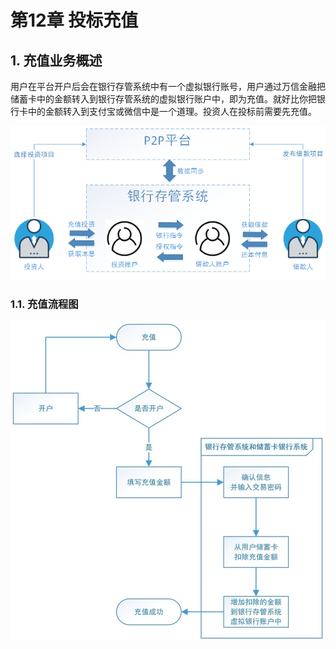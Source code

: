 # 第12章 投标充值

## 1. 充值业务概述

用户在平台开户后会在银行存管系统中有一个虚拟银行账号，用户通过万信金融把储蓄卡中的金额转入到银行存管系统的虚拟银行账户中，即为充值。就好比你把银行卡中的金额转入到支付宝或微信中是一个道理。投资人在投标前需要先充值。

![](images/226412410220254.png)

### 1.1. 充值流程图

![](images/125291723238869.jpg)













